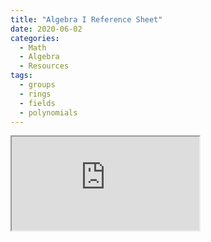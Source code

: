 ```yaml
---
title: "Algebra I Reference Sheet"
date: 2020-06-02
categories:
  - Math
  - Algebra
  - Resources
tags:
  - groups
  - rings
  - fields
  - polynomials
---
```


<iframe src="https://drive.google.com/open?id=1HZRSx1V5Xq9lJB4Of3yaQs6wTSkjV2GW"></iframe>
